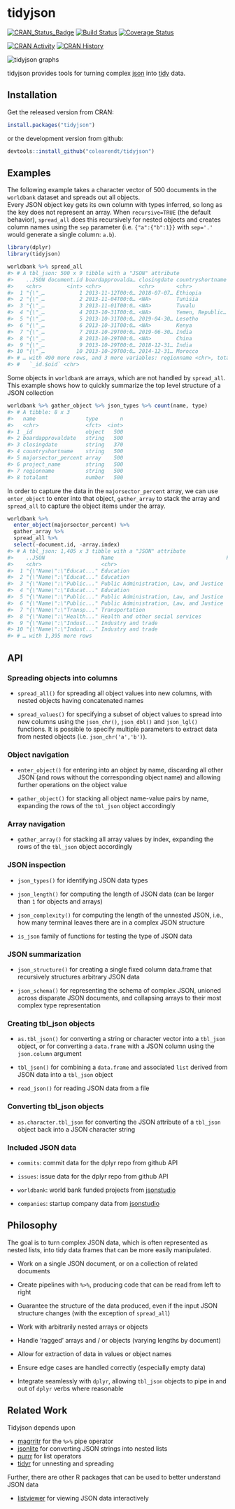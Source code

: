 tidyjson
================

<!-- README.md is generated from README.Rmd. Please edit that file -->

[![CRAN\_Status\_Badge](http://www.r-pkg.org/badges/version/tidyjson)](https://cran.r-project.org/package=tidyjson)
[![Build
Status](https://travis-ci.org/colearendt/tidyjson.svg?branch=master)](https://travis-ci.org/colearendt/tidyjson)
[![Coverage
Status](https://codecov.io/github/colearendt/tidyjson/coverage.svg?branch=master)](https://codecov.io/github/colearendt/tidyjson?branch=master)

[![CRAN
Activity](http://cranlogs.r-pkg.org/badges/tidyjson)](https://cran.r-project.org/web/packages/tidyjson/index.html)
[![CRAN
History](http://cranlogs.r-pkg.org/badges/grand-total/tidyjson)](https://cran.r-project.org/web/packages/tidyjson/index.html)

![tidyjson
graphs](https://cloud.githubusercontent.com/assets/2284427/18217882/1b3b2db4-7114-11e6-8ba3-07938f1db9af.png)

tidyjson provides tools for turning complex [json](http://www.json.org/)
into
[tidy](https://cran.r-project.org/web/packages/tidyr/vignettes/tidy-data.html)
data.

## Installation

Get the released version from CRAN:

``` r
install.packages("tidyjson")
```

or the development version from github:

``` r
devtools::install_github("colearendt/tidyjson")
```

## Examples

The following example takes a character vector of 500 documents in the
`worldbank` dataset and spreads out all objects.  
Every JSON object key gets its own column with types inferred, so long
as the key does not represent an array. When `recursive=TRUE` (the
default behavior), `spread_all` does this recursively for nested objects
and creates column names using the `sep` parameter (i.e. `{"a":{"b":1}}`
with `sep='.'` would generate a single column: `a.b`).

``` r
library(dplyr)
library(tidyjson)

worldbank %>% spread_all
#> # A tbl_json: 500 x 9 tibble with a "JSON" attribute
#>    ..JSON document.id boardapprovalda… closingdate countryshortname project_name
#>    <chr>        <int> <chr>            <chr>       <chr>            <chr>       
#>  1 "{\"_…           1 2013-11-12T00:0… 2018-07-07… Ethiopia         Ethiopia Ge…
#>  2 "{\"_…           2 2013-11-04T00:0… <NA>        Tunisia          TN: DTF Soc…
#>  3 "{\"_…           3 2013-11-01T00:0… <NA>        Tuvalu           Tuvalu Avia…
#>  4 "{\"_…           4 2013-10-31T00:0… <NA>        Yemen, Republic… Gov't and C…
#>  5 "{\"_…           5 2013-10-31T00:0… 2019-04-30… Lesotho          Second Priv…
#>  6 "{\"_…           6 2013-10-31T00:0… <NA>        Kenya            Additional …
#>  7 "{\"_…           7 2013-10-29T00:0… 2019-06-30… India            National Hi…
#>  8 "{\"_…           8 2013-10-29T00:0… <NA>        China            China Renew…
#>  9 "{\"_…           9 2013-10-29T00:0… 2018-12-31… India            Rajasthan R…
#> 10 "{\"_…          10 2013-10-29T00:0… 2014-12-31… Morocco          MA Accounta…
#> # … with 490 more rows, and 3 more variables: regionname <chr>, totalamt <dbl>,
#> #   `_id.$oid` <chr>
```

Some objects in `worldbank` are arrays, which are not handled by
`spread_all`. This example shows how to quickly summarize the top level
structure of a JSON collection

``` r
worldbank %>% gather_object %>% json_types %>% count(name, type)
#> # A tibble: 8 x 3
#>   name                type       n
#>   <chr>               <fct>  <int>
#> 1 _id                 object   500
#> 2 boardapprovaldate   string   500
#> 3 closingdate         string   370
#> 4 countryshortname    string   500
#> 5 majorsector_percent array    500
#> 6 project_name        string   500
#> 7 regionname          string   500
#> 8 totalamt            number   500
```

In order to capture the data in the `majorsector_percent` array, we can
use `enter_object` to enter into that object, `gather_array` to stack
the array and `spread_all` to capture the object items under the array.

``` r
worldbank %>%
  enter_object(majorsector_percent) %>%
  gather_array %>%
  spread_all %>%
  select(-document.id, -array.index)
#> # A tbl_json: 1,405 x 3 tibble with a "JSON" attribute
#>    ..JSON                  Name                                    Percent
#>    <chr>                   <chr>                                     <dbl>
#>  1 "{\"Name\":\"Educat..." Education                                    46
#>  2 "{\"Name\":\"Educat..." Education                                    26
#>  3 "{\"Name\":\"Public..." Public Administration, Law, and Justice      16
#>  4 "{\"Name\":\"Educat..." Education                                    12
#>  5 "{\"Name\":\"Public..." Public Administration, Law, and Justice      70
#>  6 "{\"Name\":\"Public..." Public Administration, Law, and Justice      30
#>  7 "{\"Name\":\"Transp..." Transportation                              100
#>  8 "{\"Name\":\"Health..." Health and other social services            100
#>  9 "{\"Name\":\"Indust..." Industry and trade                           50
#> 10 "{\"Name\":\"Indust..." Industry and trade                           40
#> # … with 1,395 more rows
```

## API

### Spreading objects into columns

  - `spread_all()` for spreading all object values into new columns,
    with nested objects having concatenated names

  - `spread_values()` for specifying a subset of object values to spread
    into new columns using the `json_chr()`, `json_dbl()` and
    `json_lgl()` functions. It is possible to specify multiple
    parameters to extract data from nested objects
    (i.e. `json_chr('a','b')`).

### Object navigation

  - `enter_object()` for entering into an object by name, discarding all
    other JSON (and rows without the corresponding object name) and
    allowing further operations on the object value

  - `gather_object()` for stacking all object name-value pairs by name,
    expanding the rows of the `tbl_json` object accordingly

### Array navigation

  - `gather_array()` for stacking all array values by index, expanding
    the rows of the `tbl_json` object accordingly

### JSON inspection

  - `json_types()` for identifying JSON data types

  - `json_length()` for computing the length of JSON data (can be larger
    than `1` for objects and arrays)

  - `json_complexity()` for computing the length of the unnested JSON,
    i.e., how many terminal leaves there are in a complex JSON structure

  - `is_json` family of functions for testing the type of JSON data

### JSON summarization

  - `json_structure()` for creating a single fixed column data.frame
    that recursively structures arbitrary JSON data

  - `json_schema()` for representing the schema of complex JSON, unioned
    across disparate JSON documents, and collapsing arrays to their most
    complex type representation

### Creating tbl\_json objects

  - `as.tbl_json()` for converting a string or character vector into a
    `tbl_json` object, or for converting a `data.frame` with a JSON
    column using the `json.column` argument

  - `tbl_json()` for combining a `data.frame` and associated `list`
    derived from JSON data into a `tbl_json` object

  - `read_json()` for reading JSON data from a file

### Converting tbl\_json objects

  - `as.character.tbl_json` for converting the JSON attribute of a
    `tbl_json` object back into a JSON character string

### Included JSON data

  - `commits`: commit data for the dplyr repo from github API

  - `issues`: issue data for the dplyr repo from github API

  - `worldbank`: world bank funded projects from
    [jsonstudio](http://jsonstudio.com/resources/)

  - `companies`: startup company data from
    [jsonstudio](http://jsonstudio.com/resources/)

## Philosophy

The goal is to turn complex JSON data, which is often represented as
nested lists, into tidy data frames that can be more easily manipulated.

  - Work on a single JSON document, or on a collection of related
    documents

  - Create pipelines with `%>%`, producing code that can be read from
    left to right

  - Guarantee the structure of the data produced, even if the input JSON
    structure changes (with the exception of `spread_all`)

  - Work with arbitrarily nested arrays or objects

  - Handle ‘ragged’ arrays and / or objects (varying lengths by
    document)

  - Allow for extraction of data in values or object names

  - Ensure edge cases are handled correctly (especially empty data)

  - Integrate seamlessly with `dplyr`, allowing `tbl_json` objects to
    pipe in and out of `dplyr` verbs where reasonable

## Related Work

Tidyjson depends upon

  - [magrritr](https://github.com/smbache/magrittr) for the `%>%` pipe
    operator
  - [jsonlite](https://github.com/jeroenooms/jsonlite) for converting
    JSON strings into nested lists
  - [purrr](https://github.com/hadley/purrr) for list operators
  - [tidyr](https://github.com/hadley/tidyr) for unnesting and spreading

Further, there are other R packages that can be used to better
understand JSON data

  - [listviewer](https://github.com/timelyportfolio/listviewer) for
    viewing JSON data interactively
